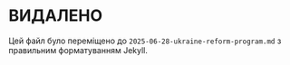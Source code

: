# ВИДАЛЕНО

Цей файл було переміщено до `2025-06-28-ukraine-reform-program.md` з правильним форматуванням Jekyll.
